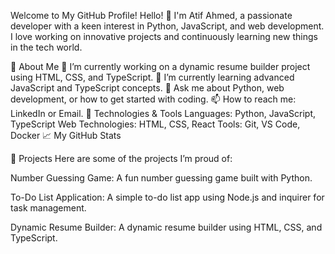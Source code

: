 Welcome to My GitHub Profile!
Hello! 👋 I'm Atif Ahmed, a passionate developer with a keen interest in Python, JavaScript, and web development. I love working on innovative projects and continuously learning new things in the tech world.

🌟 About Me
🔭 I’m currently working on a dynamic resume builder project using HTML, CSS, and TypeScript.
🌱 I’m currently learning advanced JavaScript and TypeScript concepts.
💬 Ask me about Python, web development, or how to get started with coding.
📫 How to reach me: LinkedIn or Email.
🔧 Technologies & Tools
Languages: Python, JavaScript, TypeScript
Web Technologies: HTML, CSS, React
Tools: Git, VS Code, Docker
📈 My GitHub Stats

📂 Projects
Here are some of the projects I’m proud of:

Number Guessing Game: A fun number guessing game built with Python.

To-Do List Application: A simple to-do list app using Node.js and inquirer for task management.

Dynamic Resume Builder: A dynamic resume builder using HTML, CSS, and TypeScript.
